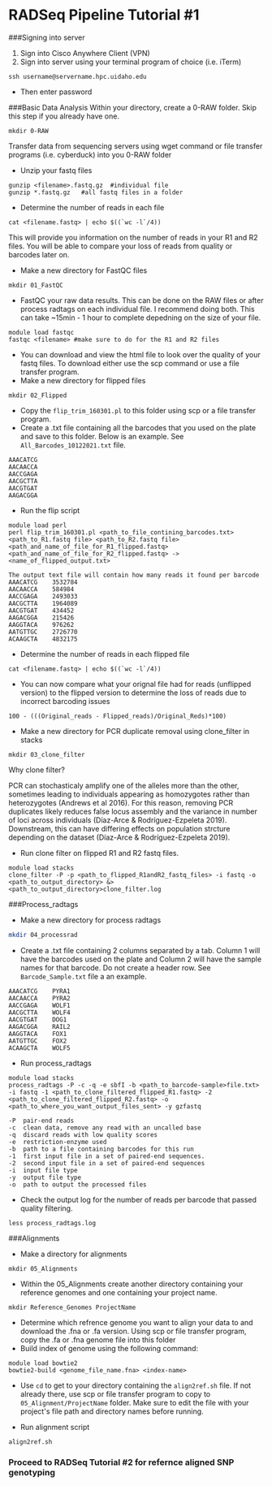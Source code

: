 # RADSeq Pipeline Tutorial #1

###Signing into server
1. Sign into Cisco Anywhere Client (VPN)
2. Sign into server using your terminal program of choice (i.e. iTerm)

```{bash}
ssh username@servername.hpc.uidaho.edu
```

*  	Then enter password

###Basic Data Analysis
Within your directory, create a 0-RAW folder. Skip this step if you already have one.

```{bash}
mkdir 0-RAW
```

Transfer data from sequencing servers using wget command or file transfer programs (i.e. cyberduck) into you 0-RAW folder

* Unzip your fastq files

```{bash}
gunzip <filename>.fastq.gz 	#individual file
gunzip *.fastq.gz 	#all fastq files in a folder
```
* Determine the number of reads in each file

```{bash}
cat <filename.fastq> | echo $((`wc -l`/4))
```
This will provide you information on the number of reads in your R1 and R2 files.  You will be able to compare your loss of reads from quality or barcodes later on.

* Make a new directory for FastQC files

```{bash}
mkdir 01_FastQC
```
* FastQC your raw data results.  This can be done on the RAW files or after process radtags on each individual file.  I recommend doing both.  This can take ~15min - 1 hour to complete depedning on the size of your file.

```{bash}
module load fastqc
fastqc <filename> #make sure to do for the R1 and R2 files
```
* You can download and view the html file to look over the quality of your fastq files. To download either use the scp command or use a file transfer program.
* Make a new directory for flipped files

```{bash} 
mkdir 02_Flipped
```
* Copy the `flip_trim_160301.pl` to this folder using scp or a file transfer program.
* Create a .txt file containing all the barcodes that you used on the plate and save to this folder. Below is an example. See `All_Barcodes_10122021.txt` file.

```
AAACATCG
AACAACCA
AACCGAGA
AACGCTTA
AACGTGAT
AAGACGGA
```
* Run the flip script

```{bash}
module load perl
perl flip_trim_160301.pl <path_to_file_contining_barcodes.txt> <path_to_R1.fastq file> <path_to_R2.fastq file> <path_and_name_of_file_for_R1_flipped.fastq> <path_and_name_of_file_for_R2_flipped.fastq> -> <name_of_flipped_output.txt>
````
```
The output text file will contain how many reads it found per barcode
AAACATCG	3532784
AACAACCA	584984
AACCGAGA	2493033
AACGCTTA	1964089
AACGTGAT	434452
AAGACGGA	215426
AAGGTACA	976262
AATGTTGC	2726770
ACAAGCTA	4832175
```
* Determine the number of reads in each flipped file

```{bash}
cat <filename.fastq> | echo $((`wc -l`/4))
```
* You can now compare what your orignal file had for reads (unflipped version) to the flipped version to determine the loss of reads due to incorrect barcoding issues
```
100 - (((Original_reads - Flipped_reads)/Original_Reds)*100)
```
* Make a new directory for PCR duplicate removal using clone_filter in stacks

```{bash}
mkdir 03_clone_filter
```
Why clone filter? 

PCR can stochasticaly amplify one of the alleles more than the other, sometimes leading to individuals appearing as homozygotes rather than heterozygotes (Andrews et al 2016). For this reason, removing PCR duplicates likely reduces false locus assembly and the variance in number of loci across individuals (Díaz-Arce & Rodríguez-Ezpeleta 2019). Downstream, this can have differing effects on population strcture depending on the dataset (Díaz-Arce & Rodríguez-Ezpeleta 2019). 

* Run clone filter on flipped R1 and R2 fastq files.

```{bash}
module load stacks
clone_filter -P -p <path_to_flipped_R1andR2_fastq_files> -i fastq -o <path_to_output_directory> &> <path_to_output_directory>clone_filter.log
```
###Process_radtags
* Make a new directory for process radtags

```bash
mkdir 04_processrad
```
* Create a .txt file containing 2 columns separated by a tab.  Column 1 will have the barcodes used on the plate and Column 2 will have the sample names for that barcode. Do not create a header row.  See `Barcode_Sample.txt` file a an example.

```
AAACATCG	PYRA1
AACAACCA	PYRA2
AACCGAGA	WOLF1
AACGCTTA	WOLF4
AACGTGAT	DOG1
AAGACGGA	RAIL2
AAGGTACA	FOX1
AATGTTGC	FOX2
ACAAGCTA	WOLF5
```
* Run process_radtags

```{bash}
module load stacks
process_radtags -P -c -q -e sbfI -b <path_to_barcode-sample>file.txt> -i fastq -1 <path_to_clone_filtered_flipped_R1.fastq> -2 <path_to_clone_filtered_flipped_R2.fastq> -o <path_to_where_you_want_output_files_sent> -y gzfastq
```
	-P	pair-end reads
	-c 	clean data, remove any read with an uncalled base
	-q  discard reads with low quality scores
	-e	restriction-enzyme used
	-b	path to a file containing barcodes for this run
	-1	first input file in a set of paired-end sequences.
	-2	second input file in a set of paired-end sequences
	-i	input file type
	-y	output file type
	-o	path to output the processed files
* Check the output log for the number of reads per barcode that passed quality filtering.

```{bash}
less process_radtags.log
```

###Alignments
* Make a directory for alignments

```{bash}
mkdir 05_Alignments
```
* Within the 05_Alignments create another directory containing your reference genomes and one containing your project name.

```{bash}
mkdir Reference_Genomes ProjectName
```
* Determine which refrence genome you want to align your data to and download the .fna or .fa version.  Using scp or file transfer program, copy the .fa or .fna genome file into this folder
* Build index of genome using the following command:

```{bash}
module load bowtie2
bowtie2-build <genome_file_name.fna> <index-name>
```


* Use `cd` to get to your directory containing the `align2ref.sh` file.  If not already there, use scp or file transfer program to copy to `05_Alignment/ProjectName` folder.  Make sure to edit the file with your project's file path and directory names before running.

* Run alignment script

```{bash}
align2ref.sh
```
### Proceed to RADSeq Tutorial #2 for refernce aligned SNP genotyping
